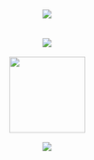 <h1 align="center"> <a href="https://sunguoqi.com/"> <img src="https://readme-typing-svg.herokuapp.com/?lines=温水煮蛙的小作坊&center=true&size=27"> </a> </h1>  
<div align="center"> <img src="https://visitor-badge.glitch.me/badge?page_id=itmahy" /> </div> 
<div align="center"> <img height="137px" src="https://github-readme-stats.vercel.app/api?username=itmahy&hide_title=true&hide_border=true&show_icons=trueline_height=21&text_color=000&icon_color=000&bg_color=0,ea6161,ffc64d,fffc4d,52fa5a&theme=graywhite" /> </div>  

<div align="center"> <img src="https://github-readme-stats.vercel.app/api/top-langs/?username=itmahy&hide_title=true&hide_border=true&layout=compact&langs_count=6&text_color=000&icon_color=fff&bg_color=0,52fa5a,4dfcff,c64dff&theme=graywhite" /> </div>  
